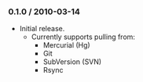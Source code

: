 ### 0.1.0 / 2010-03-14

* Initial release.
  * Currently supports pulling from:
    * Mercurial (Hg)
    * Git
    * SubVersion (SVN)
    * Rsync

